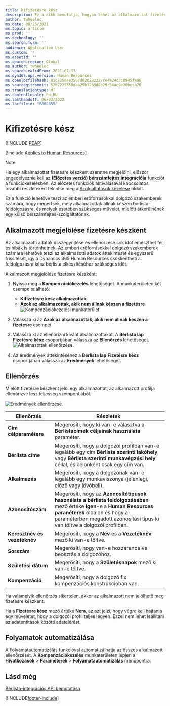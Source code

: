 ```yaml
---
title: Kifizetésre kész
description: Ez a cikk bemutatja, hogyan lehet az alkalmazottat fizetésre készként megjelölni Dynamics 365 Human Resources.
author: twheeloc
ms.date: 08/25/2021
ms.topic: article
ms.prod: ''
ms.technology: ''
ms.search.form: ''
audience: Application User
ms.custom: ''
ms.assetid: ''
ms.search.region: Global
ms.author: twheeloc
ms.search.validFrom: 2021-07-13
ms.dyn365.ops.version: Human Resources
ms.openlocfilehash: 81c73584e3567d620292227ce4a24c3c0945fa96
ms.sourcegitcommit: 52b7225350daa29b1263d8e29c54ac9e20bcca70
ms.translationtype: MT
ms.contentlocale: hu-HU
ms.lasthandoff: 06/03/2022
ms.locfileid: "8862859"
---
```

# <a name="ready-to-pay"></a>Kifizetésre kész


[!INCLUDE [PEAP](../includes/peap-1.md)]

[!include [Applies to Human Resources](../includes/applies-to-hr.md)]

> [!NOTE]
> Ha egy alkalmazottat fizetésre készként szeretne megjelölni, először engedélyeznie kell az **(Előzetes verzió) bérszámfejtés integrációja** funkciót a funkciókezelésben. Az előzetes funkciók aktiválásával kapcsolatos további részletekért tekintse meg a [Szolgáltatások kezelése](hr-admin-manage-features.md) oldalt.

Ez a funkció lehetővé teszi az emberi erőforrásokkal dolgozó szakemberek számára, hogy megértsék, mely alkalmazottak állnak készen bérlista-feldolgozásra, és melyek esetében szükséges művelet, mielőtt átkerülnének egy külső bérszámfejtés-szolgáltatónak.

## <a name="mark-employee-as-ready-to-pay"></a>Alkalmazott megjelölése fizetésre készként

Az alkalmazotti adatok összegyűjtése és ellenőrzése sok időt emészthet fel, és hibák is történhetnek. Az emberi erőforrásokkal dolgozó szakemberek számára lehetővé teszi az alkalmazotti adatok áttekintését és egyszerű frissítését, így a Dynamics 365 Human Resources csökkentheti a feldolgozásra kész bérlista elkészítéséhez szükséges időt.

Alkalmazott megjelölése fizetésre készként:

1. Nyissa meg a **Kompenzációkezelés** lehetőséget. A munkaterületen két csempe található: 
    - **Kifizetésre kész alkalmazottak**
    - **Azok az alkalmazottak, akik nem állnak készen a fizetésre**
    ![Kompenzációkezelési munkaterület.](./media/hr-ready-to-pay-1-workspace.png)

2. Válassza ki az **Azok az alkalmazottak, akik nem állnak készen a fizetésre** csempét.

3. Válassza ki az ellenőrizni kívánt alkalmazottakat. A **Bérlista lap** **Fizetésre kész** csoportjában válassza az **Ellenőrzés** lehetőséget.
    ![Alkalmazottak ellenőrzése.](./media/hr-ready-to-pay-2-validate.png)

4. Az eredmények áttekintéséhez a **Bérlista lap** **Fizetésre kész** csoportjában válassza az **Eredmények** lehetőséget.

## <a name="validation"></a>Ellenőrzés

Mielőtt fizetésre készként jelöl egy alkalmazottat, az alkalmazott profilja ellenőrizve lesz teljesség szempontjából.

![Eredmények ellenőrzése.](./media/hr-ready-to-pay-3-results.png)

| Ellenőrzés | Részletek |
| --- | --- |
| **Cím célparamétere** | Megerősíti, hogy ki van-e választva a **Bérlistacímek céljainak használata** paraméter. |
| **Bérlista címe** | Megerősíti, hogy a dolgozói profilban van-e legalább egy cím **Bérlista szerinti lakóhely** vagy **Bérlista szerinti munkavégzési hely** céllal, és célonként csak egy cím van. |
| **Alkalmazás** | Megerősíti, hogy a dolgozónak van-e legalább egy munkaviszonya (jelenlegi, előző vagy jövőbeli). |
| **Azonosítószám** | Megerősíti, hogy az **Azonosítótípusok használata a bérlista feldolgozásában** mező értéke **Igen**-e a **Human Resources paranéterek** oldalon és hogy a paraméterben megadott azonosítási típus ki van töltve a dolgozói profilban. |
| **Keresztnév és vezetéknév** | Megerősíti, hogy a **Név** és a **Vezetéknév** mező ki van-e töltve.|
| **Sorszám** | Megerősíti, hogy van-e hozzárendelve beosztás a dolgozóhoz. |
| **Születési dátum** | Megerősíti, hogy a **Születésnapok** mező ki van-e töltve. |
| **Kompenzáció** | Megerősíti, hogy a dolgozó fix kompenzációs konstrukcióban van. |

Ha valamelyik ellenőrzés sikertelen, akkor az alkalmazott nem jelölhető meg fizetésre készként.

Ha a **Fizetésre kész** mező értéke **Nem**, az azt jelzi, hogy végre kell hajtania egy műveletet, hogy a dolgozói profil teljes legyen. Ezzel nem lehet leállítani az adatentitások közötti adatelérést. 

## <a name="process-automation"></a>Folyamatok automatizálása

A [Folyamatautomatizálás](/dynamics365/fin-ops-core/dev-itpro/sysadmin/process-automation) funkcióval automatizálhatja az összes alkalmazott ellenőrzését. A **Kompenzációkezelés** munkaterületen lépjen a **Hivatkozások** \> **Paraméterek** \> **Folyamatautomatizálás** menüpontra.

## <a name="see-also"></a>Lásd még

[Bérlista-integrációs API bemutatása](hr-admin-integration-payroll-api-introduction.md)<br>

[!INCLUDE[footer-include](../includes/footer-banner.md)]
